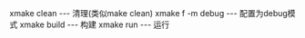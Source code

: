 xmake clean   		---   清理(类似make clean)
xmake f -m debug	---   配置为debug模式
xmake build			---   构建
xmake run			---   运行